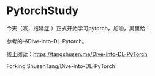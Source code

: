 # PytorchStudy
今天（咳，拖延症 ）正式开始学习pytorch，加油，奥里给！

参考的书Dive-into-DL-Pytorch。

线上阅读：https://tangshusen.me/Dive-into-DL-PyTorch

 Forking ShusenTang/Dive-into-DL-PyTorch